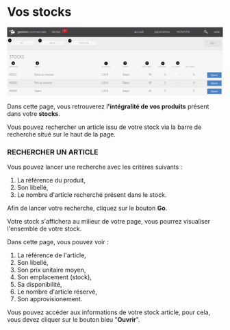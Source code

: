 # Vos stocks


![index-2](images/index-2.png)


<p>Dans cette page, vous retrouverez l<strong>'int&eacute;gralit&eacute; de vos produits</strong> pr&eacute;sent dans votre <strong>stocks</strong>.</p>
<p>Vous pouvez rechercher un article issu de votre stock&nbsp;via la barre de recherche situ&eacute; sur le haut de la page.</p>
<h3>RECHERCHER UN ARTICLE</h3>
<p>Vous pouvez lancer une recherche avec les crit&egrave;res suivants :</p>
<ol>
<li>La r&eacute;f&eacute;rence du produit,</li>
<li>Son libell&eacute;,</li>
<li>Le nombre d'article recherch&eacute; pr&eacute;sent dans le stock.</li>
</ol>
<p>Afin de lancer votre recherche, cliquez sur le bouton <strong>Go</strong>.&nbsp;</p>
<p>Votre stock s'affichera au milieur de votre page, vous pourrez visualiser l'ensemble de votre stock.</p>
<p>Dans cette page, vous pouvez voir :</p>
<ol>
<li>La r&eacute;f&eacute;rence de l'article,</li>
<li>Son libell&eacute;,</li>
<li>Son prix unitaire moyen,</li>
<li>Son emplacement (stock),</li>
<li>Sa disponibilit&eacute;,</li>
<li>Le nombre d'article r&eacute;serv&eacute;,</li>
<li>Son approvisionement.</li>
</ol>
<p>Vous pouvez acc&eacute;der aux informations de votre stock article, pour cela, vous devez cliquer sur le bouton bleu "<strong>Ouvrir</strong>".</p>
<p>&nbsp;</p>

